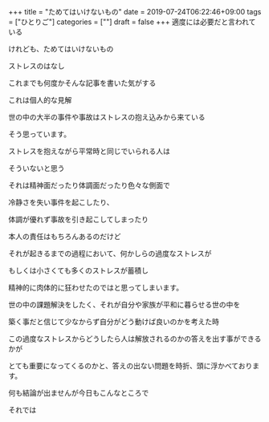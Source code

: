 +++
title = "ためてはいけないもの"
date = 2019-07-24T06:22:46+09:00
tags = ["ひとりご"]
categories = [""]
draft = false
+++
適度には必要だと言われている

けれども、ためてはいけないもの

ストレスのはなし

これまでも何度かそんな記事を書いた気がする

これは個人的な見解

世の中の大半の事件や事故はストレスの抱え込みから来ている

そう思っています。

ストレスを抱えながら平常時と同じでいられる人は

そういないと思う

それは精神面だったり体調面だったり色々な側面で

冷静さを失い事件を起こしたり、

体調が優れず事故を引き起こしてしまったり

本人の責任はもちろんあるのだけど

それが起きるまでの過程において、何かしらの過度なストレスが

もしくは小さくても多くのストレスが蓄積し

精神的に肉体的に狂わせたのではと思ってしまいます。

世の中の課題解決をしたく、それが自分や家族が平和に暮らせる世の中を

築く事だと信じて少なからず自分がどう動けば良いのかを考えた時

この過度なストレスからどうしたら人は解放されるのかの答えを出す事ができるかが

とても重要になってくるのかと、答えの出ない問題を時折、頭に浮かべております。

何も結論が出ませんが今日もこんなところで

それでは
